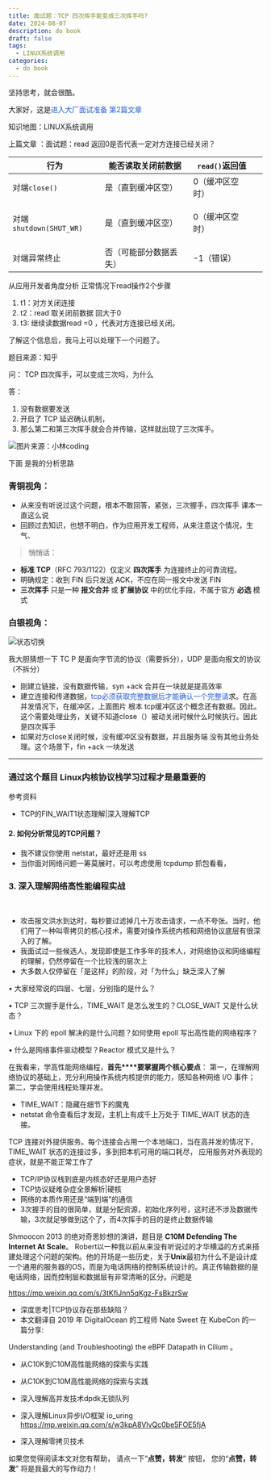 ```yaml
---
title: 面试题：TCP 四次挥手能变成三次挥手吗?
date: 2024-08-07
description: do book
draft: false
tags:
  - LINUX系统调用
categories:
  - do book
---
```

坚持思考，就会很酷。

大家好，这是<font color="#245bdb">进入大厂面试准备 第2篇文章</font>

知识地图：LINUX系统调用


 上篇文章 ：面试题：read 返回0是否代表一定对方连接已经关闭？ 

| ​**​行为​**​            | ​**​能否读取关闭前数据​**​ | ​**​`read()`返回值​**​ |                  |
| --------------------- | ----------------- | ------------------- | ---------------- |
| 对端`close()`           | 是（直到缓冲区空）         | 0（缓冲区空时）            | <br><br>         |
| 对端`shutdown(SHUT_WR)` | 是（直到缓冲区空）         | 0（缓冲区空时）            | <br><br><br><br> |
| 对端异常终止                | 否（可能部分数据丢失）       | -1（错误）              |                  |


 从应用开发者角度分析 正常情况下read操作2个步骤
 1. t1：对方关闭连接
 2. t2：read 取关闭前数据 回大于0
 3. t3:   继续读数据read =0 ，代表对方连接已经关闭。


了解这个信息后，我马上可以处理下一个问题了。

题目来源：知乎

问： TCP 四次挥手，可以变成三次吗，为什么

答：
1. 没有数据要发送 
2. 开启了 TCP 延迟确认机制，
3. 那么第二和第三次挥手就会合并传输，这样就出现了三次挥手。




![图片来源：小林coding](https://money-1256465252.cos.ap-beijing.myqcloud.com/mac/20250425185957.png)



下面 是我的分析思路


### 青铜视角：
- 从来没有听说过这个问题，根本不敢回答，紧张，三次握手，四次挥手 课本一直这么说
- 回顾过去知识，也想不明白，作为应用开发工程师，从来注意这个情况，生气、

>悄悄话：
- **标准 TCP**（RFC 793/1122）仅定义 **四次挥手** 为连接终止的可靠流程。
- 明确规定：收到 FIN 后只发送 ACK，不应在同一报文中发送 FIN
- **三次挥手** 只是一种 **报文合并** 或 **扩展协议** 中的优化手段，不属于官方 **必选** 模式

### 白银视角：

![状态切换](https://money-1256465252.cos.ap-beijing.myqcloud.com/mac/20250425193600.png)

我大胆猜想一下 TC P 是面向字节流的协议（需要拆分），UDP 是面向报文的协议（不拆分）
- 刚建立链接，没有数据传输，syn +ack  合并在一块就是提高效率 
- 建立连接和传递数据，<font color="#245bdb">tcp必须获取完整数据后才能确认一个完整请</font>求。在高并发情况下，在缓冲区，上面图片 根本 tcp缓冲区这个概念还有数据。因此。这个需要处理业务，关键不知道close（）被动关闭时候什么时候执行。因此是四次挥手
- 如果对方close关闭时候，没有缓冲区没有数据，并且服务端 没有其他业务处理。这个场景下，fin +ack 一块发送


---------------------------------------

### 通过这个题目 Linux内核协议栈学习过程才是最重要的



参考资料
-  TCP的FIN_WAIT1状态理解|深入理解TCP
#### 2. 如何分析常见的TCP问题？
- 我不建议你使用 netstat，最好还是用 ss
- 当你面对网络问题一筹莫展时，可以考虑使用 tcpdump 抓包看看，
### 3. 深入理解网络高性能编程实战

 
- 攻击报文洪水到达时，每秒要过滤掉几十万攻击请求，一点不夸张。当时，他们用了一种叫零拷贝的核心技术，需要对操作系统内核和网络协议底层有很深入的了解。
- 我面试过一些候选人，发现即使是工作多年的技术人，对网络协议和网络编程的理解，仍然停留在一个比较浅的层次上
- 大多数人仅停留在「是这样」的阶段，对「为什么」缺乏深入了解

• 大家经常说的四层、七层，分别指的是什么？

• TCP 三次握手是什么，TIME_WAIT 是怎么发生的？CLOSE_WAIT 又是什么状态？

• Linux 下的 epoll 解决的是什么问题？如何使用 epoll 写出高性能的网络程序？

• 什么是网络事件驱动模型？Reactor 模式又是什么？

在我看来，学高性能网络编程，**首先****要掌握两个核心要点**：
第一，在理解网络协议的基础上，充分利用操作系统内核提供的能力，感知各种网络 I/O 事件；
第二，学会使用线程处理并发。

- TIME_WAIT：隐藏在细节下的魔鬼
- netstat 命令查看后才发现，主机上有成千上万处于 TIME_WAIT 状态的连接。

TCP 连接对外提供服务。每个连接会占用一个本地端口，当在高并发的情况下，
TIME_WAIT 状态的连接过多，多到把本机可用的端口耗尽，
应用服务对外表现的症状，就是不能正常工作了
-  TCP/IP协议栈到底是内核态好还是用户态好
- TCP协议疑难杂症全景解析|硬核
- 网络的本质作用还是“端到端”的通信
- 3次握手的目的很简单，就是分配资源，初始化序列号，这时还不涉及数据传输，3次就足够做到这个了，而4次挥手的目的是终止数据传输


Shmoocon 2013 的绝对奇思妙想的演讲，题目是 **C10M Defending The Internet At Scale**。
Robert以一种我以前从来没有听说过的才华横溢的方式来搭建处理这个问题的架构。他的开场是一些历史，关于**Unix**最初为什么不是设计成一个通用的服务器的OS，而是为电话网络的控制系统设计的。真正传输数据的是电话网络，因而控制层和数据层有非常清晰的区分。问题是

https://mp.weixin.qq.com/s/3tKfiJnn5qKgz-FsBkzrSw


-  深度思考|TCP协议存在那些缺陷？
- 本文翻译自 2019 年 DigitalOcean 的工程师 Nate Sweet 在 KubeCon 的一篇分享:

Understanding (and Troubleshooting) the eBPF Datapath in Cilium 。
- 从C10K到C10M高性能网络的探索与实践
- 从C10K到C10M高性能网络的探索与实践
- 深入理解高并发技术dpdk无锁队列
- 深入理解Linux异步I/O框架 io_uring https://mp.weixin.qq.com/s/w3kpA8VlvQc0be5FOE5fjA

- 深入理解零拷贝技术



如果您觉得阅读本文对您有帮助，
请点一下“**点赞，转发**” 按钮，
您的“**点赞，转发**” 将是我最大的写作动力！